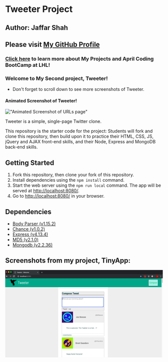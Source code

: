 # Tweeter Project

## Author: Jaffar Shah

## Please visit [My GitHub Profile](https://github.com/JeffShah)
### [Click here](https://github.com/JeffShah/AprilBootcamp) to learn more about My Projects and April Coding BootCamp at LHL!

### Welcome to My Second project, Tweeter!
- Don't forget to scroll down to see more screenshots of Tweeter.

#### Animated Screenshot of Tweeter!
!["Animated Screenshot of URLs page"](https://github.com/JeffShah/tweeter/blob/master/ScreenShotsTweeter/TweeterProjectGif.gif)


Tweeter is a simple, single-page Twitter clone.


This repository is the starter code for the project: Students will fork and clone this repository, then build upon it to practice their HTML, CSS, JS, jQuery and AJAX front-end skills, and their Node, Express and MongoDB back-end skills.

## Getting Started

1. Fork this repository, then clone your fork of this repository.
2. Install dependencies using the `npm install` command.
3. Start the web server using the `npm run local` command. The app will be served at <http://localhost:8080/>.
4. Go to <http://localhost:8080/> in your browser.

## Dependencies

- [Body Parser (v1.15.2)](https://www.npmjs.com/package/body-parser)
- [Chance (v1.0.2)](https://www.npmjs.com/package/chance)
- [Express (v4.13.4)](https://www.npmjs.com/package/express)
- [MD5 (v2.1.0)](https://www.npmjs.com/package/md5)
- [Mongodb (v2.2.36)](https://www.npmjs.com/package/mongodb)
## Screenshots from my project, TinyApp:

!["Screenshot of "](https://github.com/JeffShah/tweeter/blob/master/ScreenShotsTweeter/Autoselect-TextArea.png)